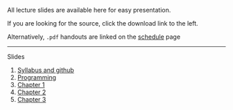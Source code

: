 

All lecture slides are available here for easy presentation.

If you are looking for the source, click the download link to the left.

Alternatively, `.pdf` handouts are linked on the [schedule](https://stats-432sp2020.github.io/schedule.html) page

---

Slides

1. [Syllabus and github](lec01.html)
1. [Programming](lec02.html)
1. [Chapter 1](lec03.html)
1. [Chapter 2](lec04.html)
1. [Chapter 3](lec05.html)
